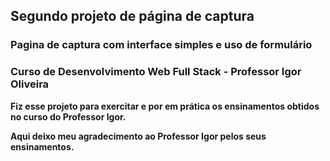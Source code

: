 ## Segundo projeto de página de captura

### Pagina de captura com interface simples e uso de formulário

### Curso de Desenvolvimento Web Full Stack - Professor Igor Oliveira

**Fiz esse projeto para exercitar e por em prática os ensinamentos obtidos no curso do Professor Igor.**

**Aqui deixo meu agradecimento ao Professor Igor pelos seus ensinamentos.**
